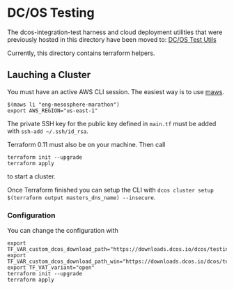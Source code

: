 # DC/OS Testing

The dcos-integration-test harness and cloud deployment utilities that were previously hosted in this directory have been moved to: [DC/OS Test Utils](https://github.com/mesosphere/dcos-test-utils)

Currently, this directory contains terraform helpers.

## Lauching a Cluster

You must have an active AWS CLI session. The easiest way is to use [maws](https://github.com/mesosphere/maws).

```
$(maws li "eng-mesosphere-marathon")
export AWS_REGION="us-east-1"
```

The private SSH key for the public key defined in `main.tf` must be added with `ssh-add ~/.ssh/id_rsa`.

Terraform 0.11 must also be on your machine. Then call

```
terraform init --upgrade
terraform apply
```

to start a cluster.

Once Terraform finished you can setup the CLI with `dcos cluster setup $(terraform output masters_dns_name) --insecure`.


### Configuration

You can change the configuration with

```
export TF_VAR_custom_dcos_download_path="https://downloads.dcos.io/dcos/testing/master/dcos_generate_config.sh"
export TF_VAR_custom_dcos_download_path_win="https://downloads.dcos.io/dcos/testing/master/windows/dcos_generate_config_win.sh"
export TF_VAT_variant="open"
terraform init --upgrade
terraform apply
```

